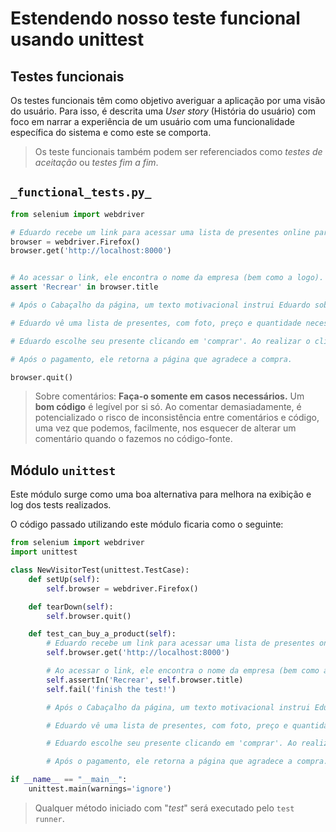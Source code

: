 # Estendendo nosso teste funcional usando unittest

## Testes funcionais
Os testes funcionais têm como objetivo averiguar a aplicação por uma visão do usuário. Para isso, é descrita uma *User story* (História do usuário) com foco em narrar a experiência de um usuário com uma funcionalidade específica do sistema e como este se comporta.

> Os teste funcionais também podem ser referenciados como _testes de aceitação_ ou _testes fim a fim_.

## `_functional_tests.py_`
```python
from selenium import webdriver

# Eduardo recebe um link para acessar uma lista de presentes online para o chá de bebe do seu amigo, João. A empresa que gere a lista é a Recrear.
browser = webdriver.Firefox()
browser.get('http://localhost:8000')


# Ao acessar o link, ele encontra o nome da empresa (bem como a logo).
assert 'Recrear' in browser.title

# Após o Cabaçalho da página, um texto motivacional instrui Eduardo sobre o objetivo e funcionamento da página.

# Eduardo vê uma lista de presentes, com foto, preço e quantidade necessária restante para cada um.

# Eduardo escolhe seu presente clicando em 'comprar'. Ao realizar o clique, ele é direcionado para a página de pagamento da pagseguro.

# Após o pagamento, ele retorna a página que agradece a compra.

browser.quit()
```

> Sobre comentários: **Faça-o somente em casos necessários.** Um **bom código** é legível por si só. Ao comentar demasiadamente, é potencializado o risco de inconsistência entre comentários e código, uma vez que podemos, facilmente, nos esquecer de alterar um comentário quando o fazemos no código-fonte.


## Módulo `unittest`

Este módulo surge como uma boa alternativa para melhora na exibição e log dos tests realizados.

O código passado utilizando este módulo ficaria como o seguinte:

```python
from selenium import webdriver
import unittest

class NewVisitorTest(unittest.TestCase):
    def setUp(self):
        self.browser = webdriver.Firefox()

    def tearDown(self):
        self.browser.quit()

    def test_can_buy_a_product(self):
        # Eduardo recebe um link para acessar uma lista de presentes online para o chá de bebe do seu amigo, João. A empresa que gere a lista é a Recrear.
        self.browser.get('http://localhost:8000')

        # Ao acessar o link, ele encontra o nome da empresa (bem como a logo).
        self.assertIn('Recrear', self.browser.title)
        self.fail('finish the test!')

        # Após o Cabaçalho da página, um texto motivacional instrui Eduardo sobre o objetivo e funcionamento da página.

        # Eduardo vê uma lista de presentes, com foto, preço e quantidade necessária restante para cada um.

        # Eduardo escolhe seu presente clicando em 'comprar'. Ao realizar o clique, ele é direcionado para a página de pagamento da pagseguro.

        # Após o pagamento, ele retorna a página que agradece a compra.

if __name__ == "__main__":
    unittest.main(warnings='ignore')
```

> Qualquer método iniciado com "_test_" será executado pelo `test runner`.
